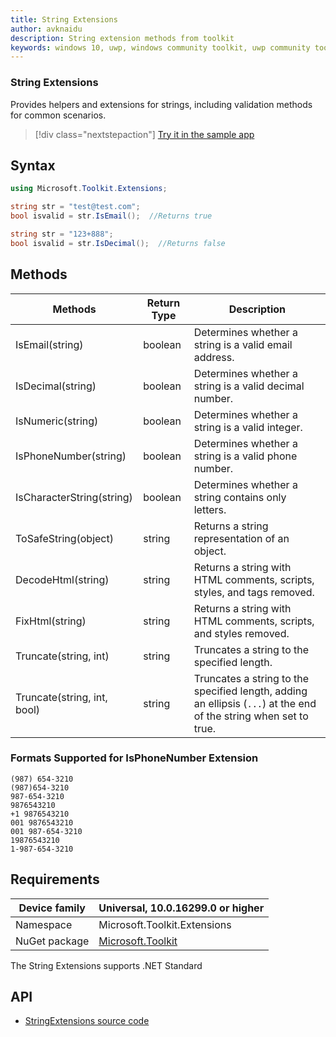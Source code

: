 ```yaml
---
title: String Extensions
author: avknaidu
description: String extension methods from toolkit
keywords: windows 10, uwp, windows community toolkit, uwp community toolkit, uwp toolkit, Extensions, string
---
```


### String Extensions

Provides helpers and extensions for strings, including validation methods for common scenarios.

> [!div class="nextstepaction"]
> [Try it in the sample app](uwpct://Extensions?sample=StringExtensions)

## Syntax

```csharp
using Microsoft.Toolkit.Extensions;

string str = "test@test.com";
bool isvalid = str.IsEmail();  //Returns true

string str = "123+888";
bool isvalid = str.IsDecimal();  //Returns false
```

## Methods

| Methods | Return Type | Description |
| -- | -- | -- |
| IsEmail(string) | boolean | Determines whether a string is a valid email address. |
| IsDecimal(string) | boolean | Determines whether a string is a valid decimal number. |
| IsNumeric(string) | boolean | Determines whether a string is a valid integer. |
| IsPhoneNumber(string) | boolean | Determines whether a string is a valid phone number. |
| IsCharacterString(string) | boolean | Determines whether a string contains only letters. |
| ToSafeString(object) | string | Returns a string representation of an object. |
| DecodeHtml(string) | string | Returns a string with HTML comments, scripts, styles, and tags removed. |
| FixHtml(string) | string | Returns a string with HTML comments, scripts, and styles removed. |
| Truncate(string, int) | string | Truncates a string to the specified length. |
| Truncate(string, int, bool) | string | Truncates a string to the specified length, adding an ellipsis (`...`) at the end of the string when set to true. |

### Formats Supported for **IsPhoneNumber** Extension

```
(987) 654-3210
(987)654-3210
987-654-3210
9876543210
+1 9876543210
001 9876543210
001 987-654-3210
19876543210
1-987-654-3210
```

## Requirements

| Device family | Universal, 10.0.16299.0 or higher |
| --- | --- |
| Namespace | Microsoft.Toolkit.Extensions |
| NuGet package | [Microsoft.Toolkit](https://www.nuget.org/packages/Microsoft.Toolkit/) |

The String Extensions supports .NET Standard

## API

* [StringExtensions source code](https://github.com/Microsoft/WindowsCommunityToolkit//blob/master/Microsoft.Toolkit/Extensions/StringExtensions.cs)
